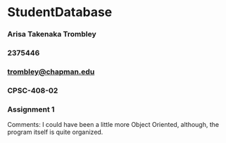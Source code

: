 # StudentDatabase

### Arisa Takenaka Trombley
### 2375446
### trombley@chapman.edu
### CPSC-408-02
### Assignment 1

Comments: I could have been a little more Object Oriented, although, the program itself is quite organized.
